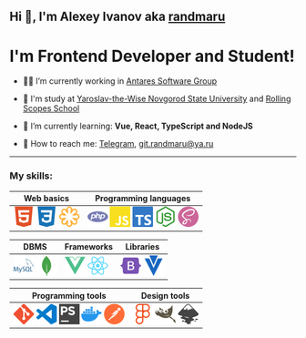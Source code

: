 ## Hi 👋, I'm Alexey Ivanov aka [randmaru](http://github.com/randmaru)

# I'm Frontend Developer and Student!

- 👨‍💼 I’m currently working in [Antares Software Group](http://github.com/Antares-Software)

- 🏫 I'm study at [Yaroslav-the-Wise Novgorod State University](http://novsu.ru) and [Rolling Scopes School](http://github.com/rolling-scopes-school)

- 📖 I’m currently learning: **Vue, React, TypeScript and NodeJS**

- 📧 How to reach me: [Telegram](http://t.me/randmaru), git.randmaru@ya.ru

---

### **My skills**:

| Web basics | Programming languages |
| - | - |
| <img src="./assets/svg/html5.svg" alt="HTML5">&nbsp;<img src="./assets/svg/css3.svg" alt="CSS3">&nbsp;<img src="./assets/svg/svg.svg" alt="SVG"> | <img src="./assets/svg/php.svg" alt="PHP">&nbsp;<img src="./assets/svg/js.svg" alt="JavaScript">&nbsp;<img src="./assets/svg/ts.svg" alt="TypeScript">&nbsp;<img src="./assets/svg/nodejs.svg" alt="NodeJS">&nbsp;<img src="./assets/svg/sass.svg" alt="Sass"> |

| DBMS | Frameworks| Libraries |
| - | - | - |
| <img src="./assets/svg/mysql.svg" alt="MySQL">&nbsp;<img src="./assets/svg/mongodb.svg" alt="MongoDB"> | <img src="./assets/svg/vue.svg" alt="Vue">&nbsp;<img src="./assets/svg/react.svg" alt="React"> | <img src="./assets/svg/bootstrap.svg" alt="Bootstrap">&nbsp;<img src="./assets/svg/vuetify.svg" alt="Vuetify"> |

| Programming tools | Design tools |
| - | - |
| <img src="./assets/svg/git.svg" alt="Git">&nbsp;<img src="./assets/svg/vscode.svg" alt="Visual Studio Code">&nbsp;<img src="./assets/svg/phpstorm.svg" alt="phpStorm">&nbsp;<img src="./assets/svg/docker.svg" alt="Docker">&nbsp;<img src="./assets/svg/postman.svg" alt="Postman"> | <img src="./assets/svg/figma.svg" alt="Figma">&nbsp;<img src="./assets/svg/gimp.svg" alt="Gimp">&nbsp;<img src="./assets/svg/inkscape.svg" alt="Inkscape"> |
